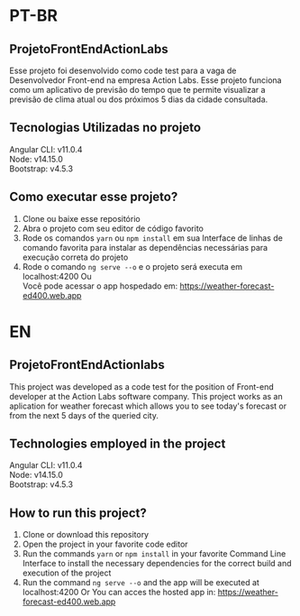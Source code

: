 # PT-BR

## ProjetoFrontEndActionLabs
Esse projeto foi desenvolvido como code test para a vaga de Desenvolvedor Front-end na empresa Action Labs. Esse projeto funciona como um aplicativo de previsão do tempo que te permite visualizar a previsão de clima atual ou dos próximos 5 dias da cidade consultada.

## Tecnologias Utilizadas no projeto
Angular CLI: v11.0.4  
Node: v14.15.0  
Bootstrap: v4.5.3  

## Como executar esse projeto?
1. Clone ou baixe esse repositório
2. Abra o projeto com seu editor de código favorito
3. Rode os comandos `yarn` ou `npm install` em sua Interface de linhas de comando favorita para instalar as dependências necessárias para execução correta do projeto
4. Rode o comando `ng serve --o` e o projeto será executa em localhost:4200
Ou  
Você pode acessar o app hospedado em: https://weather-forecast-ed400.web.app

# EN

## ProjetoFrontEndActionlabs
This project was developed as a code test for the position of Front-end developer at the Action Labs software company. This project works as an aplication for weather forecast which allows you to see today's forecast or from the next 5 days of the queried city.

## Technologies employed in the project
Angular CLI: v11.0.4  
Node: v14.15.0  
Bootstrap: v4.5.3  

## How to run this project?
1. Clone or download this repository
2. Open the project in your favorite code editor
3. Run the commands `yarn` or `npm install` in your favorite Command Line Interface to install the necessary dependencies for the correct build and execution of the project
4. Run the command `ng serve --o` and the app will be executed at localhost:4200
Or
You can acces the hosted app in: https://weather-forecast-ed400.web.app
